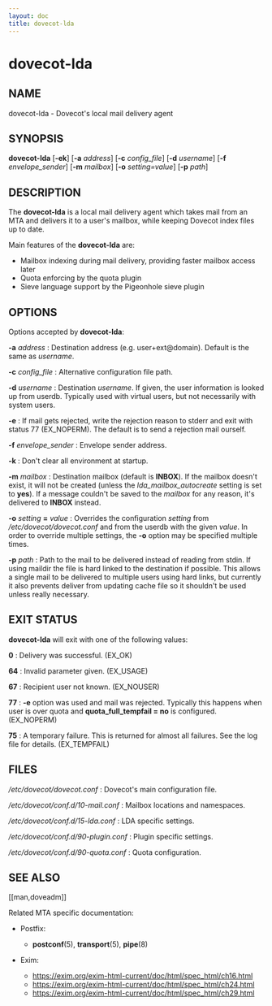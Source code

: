 ```yaml
---
layout: doc
title: dovecot-lda
---
```


# dovecot-lda

## NAME

dovecot-lda - Dovecot's local mail delivery agent

## SYNOPSIS

**dovecot-lda** [**-ek**] [**-a** *address*] [**-c** *config_file*] [**-d** *username*] [**-f** *envelope_sender*] [**-m** *mailbox*] [**-o** *setting=value*] [**-p** *path*]

## DESCRIPTION

The **dovecot-lda** is a local mail delivery agent which takes mail from
an MTA and delivers it to a user's mailbox, while keeping Dovecot index
files up to date.

Main features of the **dovecot-lda** are:

* Mailbox indexing during mail delivery, providing faster mailbox access later
* Quota enforcing by the quota plugin
* Sieve language support by the Pigeonhole sieve plugin

## OPTIONS

Options accepted by **dovecot-lda**:

**-a** *address*
:   Destination address (e.g. user+ext@domain). Default is the same as
    *username*.

**-c** *config_file*
:   Alternative configuration file path.

**-d** *username*
:   Destination *username*. If given, the user information is looked up
    from userdb. Typically used with virtual users, but not necessarily
    with system users.

**-e**
:   If mail gets rejected, write the rejection reason to stderr and exit
    with status 77 (EX_NOPERM). The default is to send a rejection mail
    ourself.

**-f** *envelope_sender*
:   Envelope sender address.

**-k**
:   Don't clear all environment at startup.

**-m** *mailbox*
:   Destination mailbox (default is **INBOX**). If the mailbox doesn't
    exist, it will not be created (unless the *lda_mailbox_autocreate*
    setting is set to **yes**). If a message couldn't be saved to the
    *mailbox* for any reason, it's delivered to **INBOX** instead.

**-o** *setting* **=** *value*
:   Overrides the configuration *setting* from
    */etc/dovecot/dovecot.conf* and from the userdb with the given
    *value*. In order to override multiple settings, the **-o** option
    may be specified multiple times.

**-p** *path*
:   Path to the mail to be delivered instead of reading from stdin. If
    using maildir the file is hard linked to the destination if possible.
    This allows a single mail to be delivered to multiple users using
    hard links, but currently it also prevents deliver from updating
    cache file so it shouldn't be used unless really necessary.

## EXIT STATUS

**dovecot-lda** will exit with one of the following values:

**0**
:   Delivery was successful. (EX_OK)

**64**
:   Invalid parameter given. (EX_USAGE)

**67**
:   Recipient user not known. (EX_NOUSER)

**77**
:   **-e** option was used and mail was rejected. Typically this happens
    when user is over quota and **quota_full_tempfail = no** is
    configured. (EX_NOPERM)

**75**
:   A temporary failure. This is returned for almost all failures. See
    the log file for details. (EX_TEMPFAIL)

## FILES

*/etc/dovecot/dovecot.conf*
:   Dovecot's main configuration file.

*/etc/dovecot/conf.d/10-mail.conf*
:   Mailbox locations and namespaces.

*/etc/dovecot/conf.d/15-lda.conf*
:   LDA specific settings.

*/etc/dovecot/conf.d/90-plugin.conf*
:   Plugin specific settings.

*/etc/dovecot/conf.d/90-quota.conf*
:   Quota configuration.

<!-- @include: include/reporting-bugs.inc -->

## SEE ALSO

[[man,doveadm]]

Related MTA specific documentation:

- Postfix:
   - **postconf**(5), **transport**(5), **pipe**(8)

- Exim:
  - https://exim.org/exim-html-current/doc/html/spec_html/ch16.html
  - https://exim.org/exim-html-current/doc/html/spec_html/ch24.html
  - https://exim.org/exim-html-current/doc/html/spec_html/ch29.html
